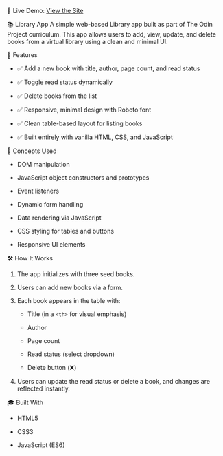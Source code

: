 🔗 Live Demo: [View the Site](https://zimwick.github.io/library-app/)

📚 Library App
A simple web-based Library app built as part of The Odin Project curriculum. This app allows users to add, view, update, and delete books from a virtual library using a clean and minimal UI.

🚀 Features

- ✅ Add a new book with title, author, page count, and read status

- ✅ Toggle read status dynamically

- ✅ Delete books from the list

- ✅ Responsive, minimal design with Roboto font

- ✅ Clean table-based layout for listing books

- ✅ Built entirely with vanilla HTML, CSS, and JavaScript

🧠 Concepts Used

- DOM manipulation

- JavaScript object constructors and prototypes

- Event listeners

- Dynamic form handling

- Data rendering via JavaScript

- CSS styling for tables and buttons

- Responsive UI elements

🛠️ How It Works

1. The app initializes with three seed books.

2. Users can add new books via a form.

3. Each book appears in the table with:

   - Title (in a `<th>` for visual emphasis)

   - Author

   - Page count

   - Read status (select dropdown)

   - Delete button (❌)

4. Users can update the read status or delete a book, and changes are reflected instantly.

🎓 Built With

- HTML5

- CSS3

- JavaScript (ES6)
